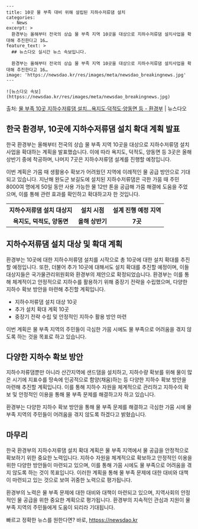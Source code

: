    ---
    title: 10곳 물 부족 대비 위해 설립된 지하수저류댐 설치
    categories:
      - News
    excerpt: >
      환경부는 올해부터 전국의 상습 물 부족 지역 10곳을 대상으로 지하수저류댐 설치사업을 확대해 추진한다고 16…
    feature_text: >
      ## 뉴스다오 실시간 뉴스 속보입니다.
    
      환경부는 올해부터 전국의 상습 물 부족 지역 10곳을 대상으로 지하수저류댐 설치사업을 확대해 추진한다고 16…
    image: 'https://newsdao.kr/res/images/meta/newsdao_breakingnews.jpg'
    ---
    
    ![뉴스다오 속보](httpss://newsdao.kr/res/images/meta/newsdao_breakingnews.jpg)

<p>출처: <a href="httpss://newsdao.kr/3007" rel="dofollow">물 부족 10곳 지하수저류댐 설치…욕지도·덕적도·양동면 등  - 환경부</a> | 뉴스다오</p>

<h2 data-ke-size="size26">한국 환경부, 10곳에 지하수저류댐 설치 확대 계획 발표</h2>
한국 환경부는 올해부터 전국의 상습 물 부족 지역 10곳을 대상으로 지하수저류댐 설치사업을 확대하는 계획을 발표했습니다. 이에 따라 욕지도, 덕적도, 양동면 등 3곳은 올해 상반기 중에 착공하며, 나머지 7곳은 지하수저류댐 설계를 진행할 예정입니다.

<p data-ke-size="size16">이번 계획은 가뭄 때 생활용수 확보가 어려웠던 지역에 이례적인 물 공급 방안으로 기대되고 있습니다. 지난해 완도군 보길도에 설치된 지하수저류댐은 극한 가뭄 때 주민 8000여 명에게 50일 동안 사용 가능한 물 12만 톤을 공급해 가뭄 해결에 도움을 주었으며, 이를 통해 관련 효과를 확인하고 확대하고자 한 것입니다.</p>

<table>
  <tr>
    <th>지하수저류댐 설치 대상지</th>
    <th>설치 시점</th>
    <th>설계 진행 예정 지역</th>
  </tr>
  <tr>
    <td style="text-align: center; height: 17px;"><b>욕지도, 덕적도, 양동면</b></td>
    <td style="text-align: center; height: 17px;"><b>올해 상반기</b></td>
    <td style="text-align: center; height: 17px;"><b>7곳</b></td>
  </tr>
</table>

<h2 data-ke-size="size26">지하수저류댐 설치 대상 및 확대 계획</h2>
환경부는 10곳에 대한 지하수저류댐 설치를 시작으로 총 10곳에 대한 설치 확대를 추진할 예정입니다. 또한, 더불어 추가 10곳에 대해서도 설치 확대를 추진할 예정이며, 이들 대상지들은 국가물관리위원회와 환경부의 제안으로 확정되었습니다. 환경부는 이를 통해 체계적이고 안정적으로 지하수를 활용하기 위해 중장기 전략을 수립했으며, 다양한 지하수 확보 방안을 마련해 추진할 계획입니다.

<ul>
  <li>지하수저류댐 설치 대상 10곳</li>
  <li>추가 설치 확대 계획 10곳</li>
  <li>중장기 전략 수립 및 안정적인 지하수 활용 방안 마련</li>
</ul>

<p data-ke-size="size16">이번 계획은 물 부족 지역의 주민들이 극심한 가뭄 시에도 물 부족으로 어려움을 겪지 않도록 하는 것을 목표로 하고 있습니다.</p>

<h2 data-ke-size="size26">다양한 지하수 확보 방안</h2>
지하수저류댐뿐만 아니라 산간지역에 샌드댐을 설치하고, 지하수량 확보를 위해 물이 많은 시기에 지표수를 땅속에 인공적으로 함양(채움)하는 등 다양한 지하수 확보 방안을 마련해 추진할 계획입니다. 이를 통해 지하수 자원을 체계적으로 관리하고 지하수의 확보 및 안정적인 이용을 통해 물 부족 문제를 해결하고자 하고 있습니다.

<p data-ke-size="size16">환경부는 다양한 지하수 확보 방안을 통해 물 부족 문제를 해결하고 극심한 가뭄 시에 물 부족 지역의 주민들이 어려움을 겪지 않도록 하겠다고 밝혔습니다.</p>

<h2 data-ke-size="size26">마무리</h2>
한국 환경부의 지하수저류댐 설치 확대 계획은 물 부족 지역에서 물 공급을 안정적으로 확보하기 위한 중요한 노력입니다. 지하수 자원을 체계적으로 확보하고 안정적인 이용을 위한 다양한 방안들이 마련되고 있으며, 이를 통해 가뭄 시에도 물 부족으로 어려움을 겪지 않도록 하는 것이 목표입니다. 이러한 계획을 통해 물 부족 문제에 대한 대비와 대책이 마련되고 있는 것으로 보여 귀중한 노력으로 평가됩니다.

<p data-ke-size="size16">환경부의 노력은 물 부족 문제에 대한 대비와 대책이 마련되고 있으며, 지역사회의 안정적인 물 공급을 위한 중요한 계획으로 평가됩니다. 환경부의 지속적인 관심과 지원이 물 부족 지역의 주민들에게 도움이 되리라 기대됩니다.</p> 

빠르고 정확한 뉴스를 원한다면? 바로, <a href="httpss://newsdao.kr" rel="dofollow">httpss://newsdao.kr</a>


    